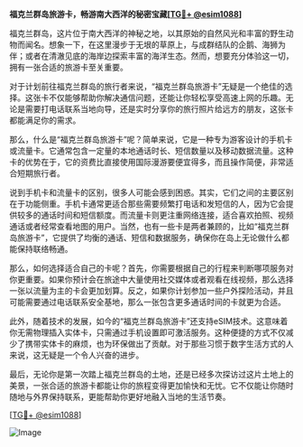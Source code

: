 **福克兰群岛旅游卡，畅游南大西洋的秘密宝藏[[TG💪+ @esim1088](https://t.me/s/esim1088)]**

福克兰群岛，这片位于南大西洋的神秘之地，以其原始的自然风光和丰富的野生动物而闻名。想象一下，在这里漫步于无垠的草原上，与成群结队的企鹅、海狮为伴；或者在清澈见底的海岸边探索丰富的海洋生态。然而，想要充分体验这一切，拥有一张合适的旅游卡至关重要。

对于计划前往福克兰群岛的旅行者来说，“福克兰群岛旅游卡”无疑是一个绝佳的选择。这张卡不仅能够帮助你解决通信问题，还能让你轻松享受高速上网的乐趣。无论是需要打电话联系当地向导，还是实时分享你的旅行照片给远方的朋友，这张卡都能满足你的需求。

那么，什么是“福克兰群岛旅游卡”呢？简单来说，它是一种专为游客设计的手机卡或流量卡。它通常包含一定量的本地通话时长、短信数量以及移动数据流量。这种卡的优势在于，它的资费比直接使用国际漫游要便宜得多，而且操作简便，非常适合短期旅行者。

说到手机卡和流量卡的区别，很多人可能会感到困惑。其实，它们之间的主要区别在于功能侧重。手机卡通常更适合那些需要频繁打电话和发短信的人，因为它会提供较多的通话时间和短信额度。而流量卡则更注重网络连接，适合喜欢拍照、视频通话或者经常查看地图的用户。当然，也有一些卡是两者兼顾的，比如“福克兰群岛旅游卡”，它提供了均衡的通话、短信和数据服务，确保你在岛上无论做什么都能保持联络畅通。

那么，如何选择适合自己的卡呢？首先，你需要根据自己的行程来判断哪项服务对你更重要。如果你预计会在旅途中大量使用社交媒体或者观看在线视频，那么选择一张以流量为主的卡会更加划算。反之，如果你计划参加一些户外探险活动，并且可能需要通过电话联系安全基地，那么一张包含更多通话时间的卡就更为合适。

此外，随着技术的发展，如今的“福克兰群岛旅游卡”还支持eSIM技术。这意味着你无需物理插入实体卡，只需通过手机设置即可激活服务。这种便捷的方式不仅减少了携带实体卡的麻烦，也为环保做出了贡献。对于那些习惯于数字生活方式的人来说，这无疑是一个令人兴奋的进步。

最后，无论你是第一次踏上福克兰群岛的土地，还是已经多次探访过这片土地上的美景，一张合适的旅游卡都能让你的旅程变得更加愉快和无忧。它不仅能让你随时随地与外界保持联系，更能帮助你更好地融入当地的生活节奏。

[[TG💪+ @esim1088](https://t.me/s/esim1088)]  

![Image](https://i.postimg.cc/4NQfJmqS/Snipaste-2025-05-13-00-14-12.png)